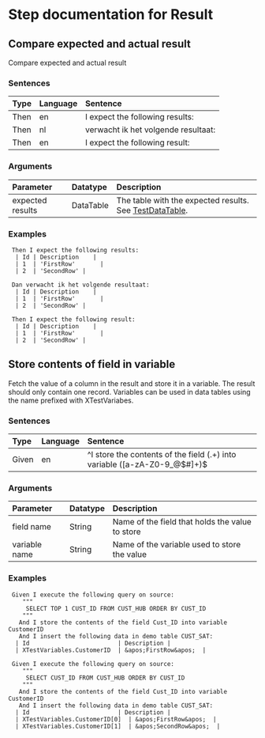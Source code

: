 # Step documentation for Result

## Compare expected and actual result
Compare expected and actual result

### Sentences
| Type          | Language         | Sentence      |
|:---           |:---              |:---           |
| Then | en | I expect the following results: |
| Then | nl | verwacht ik het volgende resultaat: |
| Then | en | I expect the following result: |

### Arguments
| Parameter    | Datatype          | Description          |
|:---          |:---               |:---                  |
|expected results | DataTable | The table with the expected results. See [TestDataTable](../Tables#testdatatable). |

### Examples


```gherkin
 Then I expect the following results:
  | Id | Description    |
  | 1  | 'FirstRow'       |
  | 2  | 'SecondRow' |
```


```gherkin
 Dan verwacht ik het volgende resultaat:         
  | Id | Description    |
  | 1  | 'FirstRow'       |
  | 2  | 'SecondRow' |
```


```gherkin
 Then I expect the following result:
  | Id | Description    |
  | 1  | 'FirstRow'       |
  | 2  | 'SecondRow' |
```
## Store contents of field in variable
Fetch the value of a column in the result and store it in a variable. The result should only contain one record. Variables can be used in data tables using the name prefixed with XTestVariabes.

### Sentences
| Type          | Language         | Sentence      |
|:---           |:---              |:---           |
| Given | en | ^I store the contents of the field (.+) into variable ([a-zA-Z0-9_@$#]+)$ |

### Arguments
| Parameter    | Datatype          | Description          |
|:---          |:---               |:---                  |
|field name | String | Name of the field that holds the value to store |
|variable name | String | Name of the variable used to store the value |

### Examples


```gherkin
 Given I execute the following query on source:
    """
     SELECT TOP 1 CUST_ID FROM CUST_HUB ORDER BY CUST_ID 
    """ 
   And I store the contents of the field Cust_ID into variable CustomerID
   And I insert the following data in demo table CUST_SAT:
  | Id                         | Description |
  | XTestVariables.CustomerID  | &apos;FirstRow&apos;  |
 
 Given I execute the following query on source:
    """
     SELECT CUST_ID FROM CUST_HUB ORDER BY CUST_ID 
    """ 
   And I store the contents of the field Cust_ID into variable CustomerID
   And I insert the following data in demo table CUST_SAT:
  | Id                         | Description |
  | XTestVariables.CustomerID[0]  | &apos;FirstRow&apos;  |
  | XTestVariables.CustomerID[1]  | &apos;SecondRow&apos;  |
```
